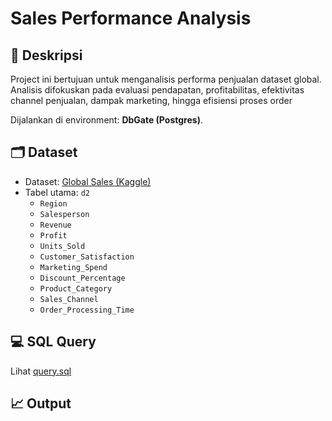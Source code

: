 # Sales Performance Analysis

## 📌 Deskripsi
Project ini bertujuan untuk menganalisis performa penjualan dataset global.
Analisis difokuskan pada evaluasi pendapatan, profitabilitas, efektivitas channel penjualan, dampak marketing, hingga efisiensi proses order

Dijalankan di environment: **DbGate (Postgres)**.

## 🗂️ Dataset
- Dataset: [Global Sales (Kaggle)](https://www.kaggle.com/datasets/shohinurpervezshohan/global-sales-performance-dataset)
- Tabel utama: `d2`  
  - `Region`
  - `Salesperson`
  - `Revenue`
  - `Profit`
  - `Units_Sold`
  - `Customer_Satisfaction`
  - `Marketing_Spend`
  - `Discount_Percentage`
  - `Product_Category`
  - `Sales_Channel`
  - `Order_Processing_Time`

## 💻 SQL Query
Lihat [query.sql](./query.sql)

## 📈 Output
